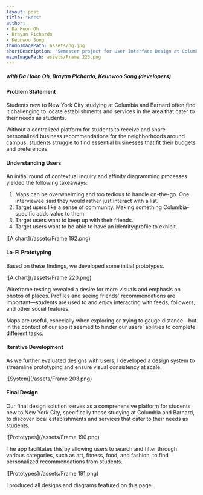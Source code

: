```yaml
---
layout: post
title: "Recs"
author:
- Da Hoon Oh
- Brayan Pichardo
- Keunwoo Song
thumbImagePath: assets/bg.jpg
shortDescription: "Semester project for User Interface Design at Columbia University (Fall '23)."
mainImagePath: assets/Frame 223.png
---
```

##### with Da Hoon Oh, Brayan Pichardo, Keunwoo Song (developers)

#### Problem Statement

Students new to New York City studying at Columbia and Barnard often find it challenging to locate establishments and services in the area that cater to their needs as students. 

Without a centralized platform for students to receive and share personalized business recommendations for the neighborhoods around campus, students struggle to find essential businesses that fit their budgets and preferences.

#### Understanding Users

An initial round of contextual inquiry and affinity diagramming processes yielded the following takeaways:

1. Maps can be overwhelming and too tedious to handle on-the-go. One interviewee said they would rather just interact with a list.
2. Target users like a sense of community. Making something Columbia-specific adds value to them.
3. Target users want to keep up with their friends.
4. Target users want to be able to have an identity/profile to
exhibit.

![A chart](/assets/Frame 192.png)

#### Lo-Fi Prototyping

Based on these findings, we developed some initial prototypes. 

![A chart](/assets/Frame 220.png)

Wireframe testing revealed a desire for  more visuals and emphasis on photos of places. Profiles and seeing friends' recommendations are important—students are used to and enjoy interacting with feeds, followers, and other social features.

Maps are useful, especially when exploring or trying to gauge distance—but in the context of our app it seemed to hinder our users' abilities to complete different tasks.

#### Iterative Development

As we further evaluated designs with users, I developed a design system to streamline prototyping and ensure visual consistency at scale.

![System](/assets/Frame 203.png)

#### Final Design

Our final design solution serves as a comprehensive platform for students new to New York City, specifically those studying at Columbia and Barnard, to discover local establishments and services that cater to their needs as students. 

![Prototypes](/assets/Frame 190.png)

The app facilitates this by allowing users to search and filter through various categories, such as art, fitness, food, and fashion, to find personalized recommendations from students.

![Prototypes](/assets/Frame 191.png)

I produced all designs and diagrams featured on this page. 

